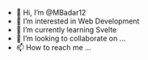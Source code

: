 - 👋 Hi, I’m @MBadar12
- 👀 I’m interested in Web Development
- 🌱 I’m currently learning Svelte
- 💞️ I’m looking to collaborate on ...
- 📫 How to reach me ...

<!---
MBadar12/MBadar12 is a ✨ special ✨ repository because its `README.md` (this file) appears on your GitHub profile.
You can click the Preview link to take a look at your changes.
--->
